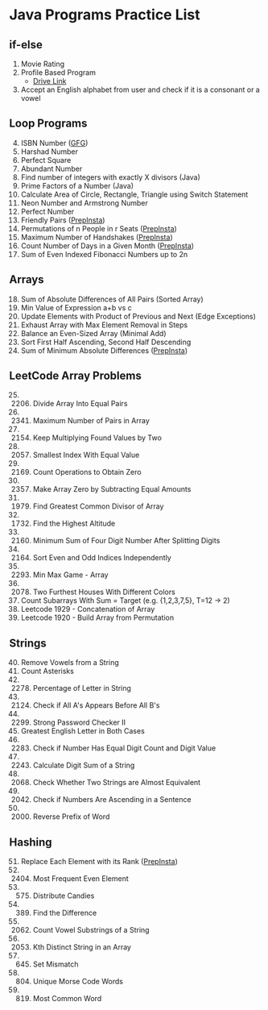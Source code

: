 
# Java Programs Practice List

## if-else
1. Movie Rating
2. Profile Based Program
   - [Drive Link](https://drive.google.com/file/d/1TvfLLb0VDj6qNpWGJtwlKueZHj8GIMjy/view?usp=sharing)
3. Accept an English alphabet from user and check if it is a consonant or a vowel

## Loop Programs
4. ISBN Number ([GFG](https://www.geeksforgeeks.org/program-check-isbn/))
5. Harshad Number
6. Perfect Square
7. Abundant Number
8. Find number of integers with exactly X divisors (Java)
9. Prime Factors of a Number (Java)
10. Calculate Area of Circle, Rectangle, Triangle using Switch Statement
11. Neon Number and Armstrong Number
12. Perfect Number
13. Friendly Pairs ([PrepInsta](https://prepinsta.com/java-program/friendly-pair-or-notamicable-or-not-using-java/))
14. Permutations of n People in r Seats ([PrepInsta](https://prepinsta.com/java-program/permutations-in-which-n-people-can-occupy-r-seats-in-a-classroom/))
15. Maximum Number of Handshakes ([PrepInsta](https://prepinsta.com/java-program/maximum-number-of-handshakes/))
16. Count Number of Days in a Given Month ([PrepInsta](https://prepinsta.com/java-program/counting-number-of-days-in-a-given-month-of-a-year/))
17. Sum of Even Indexed Fibonacci Numbers up to 2n

## Arrays
18. Sum of Absolute Differences of All Pairs (Sorted Array)
19. Min Value of Expression a+b vs c
20. Update Elements with Product of Previous and Next (Edge Exceptions)
21. Exhaust Array with Max Element Removal in Steps
22. Balance an Even-Sized Array (Minimal Add)
23. Sort First Half Ascending, Second Half Descending
24. Sum of Minimum Absolute Differences ([PrepInsta](https://prepinsta.com/java-program/to-find-sum-of-minimum-absolute-difference-of-the-given-array/))

## LeetCode Array Problems
25. 2206. Divide Array Into Equal Pairs
26. 2341. Maximum Number of Pairs in Array
27. 2154. Keep Multiplying Found Values by Two
28. 2057. Smallest Index With Equal Value
29. 2169. Count Operations to Obtain Zero
30. 2357. Make Array Zero by Subtracting Equal Amounts
31. 1979. Find Greatest Common Divisor of Array
32. 1732. Find the Highest Altitude
33. 2160. Minimum Sum of Four Digit Number After Splitting Digits
34. 2164. Sort Even and Odd Indices Independently
35. 2293. Min Max Game - Array
36. 2078. Two Furthest Houses With Different Colors
37. Count Subarrays With Sum = Target (e.g. {1,2,3,7,5}, T=12 → 2)
38. Leetcode 1929 - Concatenation of Array
39. Leetcode 1920 - Build Array from Permutation

## Strings
40. Remove Vowels from a String
41. Count Asterisks
42. 2278. Percentage of Letter in String
43. 2124. Check if All A's Appears Before All B's
44. 2299. Strong Password Checker II
45. Greatest English Letter in Both Cases
46. 2283. Check if Number Has Equal Digit Count and Digit Value
47. 2243. Calculate Digit Sum of a String
48. 2068. Check Whether Two Strings are Almost Equivalent
49. 2042. Check if Numbers Are Ascending in a Sentence
50. 2000. Reverse Prefix of Word

## Hashing
51. Replace Each Element with its Rank ([PrepInsta](https://prepinsta.com/java-program/to-replace-each-element-by-its-rank-in-the-given-array/))
52. 2404. Most Frequent Even Element
53. 575. Distribute Candies
54. 389. Find the Difference
55. 2062. Count Vowel Substrings of a String
56. 2053. Kth Distinct String in an Array
57. 645. Set Mismatch
58. 804. Unique Morse Code Words
59. 819. Most Common Word
